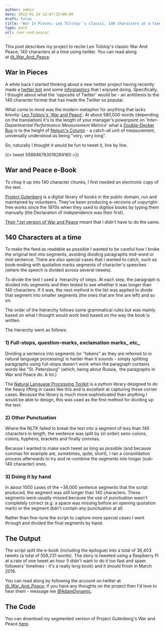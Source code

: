```yaml
---
author: admin
date: 2015-01-24 12:07:52+00:00
draft: false
title: 'War In Pieces: Leo Tolstoy''s classic, 140 characters at a time.'
type: post
url: /war-and-peace/
---
```


This post describes my project to recite Leo Tolstoy's classic War And Peace, 140 characters at a time using twitter. You can read along at [@_War_And_Peace](https://twitter.com/_War_And_Peace).

## War in Pieces

A while back I started thinking about a new twitter project having recently made a [twitter bot](http://adamdynamic.com/making-twitter-bot/) and some [infographics](http://adamdynamic.com/twittermetrics/) that I enjoyed doing. Specifically, I thought about what the 'opposite of Twitter' would be - an antithesis to the 140 character format that has made the Twitter so popular.

What came to mind was the modern metaphor for anything that lacks brevity: [Leo Tolstoy's 'War and Peace'](http://en.wikipedia.org/wiki/War_and_Peace). At about 580,000 words (depending on the translation) it's to the length of your manager's powerpoint on '_Inter-Departmental Performance Measurement Metrics_' what a [Double-Decker Bus](http://en.wikipedia.org/wiki/List_of_unusual_units_of_measurement#Bus) is to the height of [Nelson's Column](http://en.wikipedia.org/wiki/Nelson%27s_Column) - a catch-all unit of measurement, universally understood as being "very, very long".

So, naturally I thought it would be fun to tweet it, line by line.

{{< tweet 558946783016284160 >}}

## War and Peace e-Book

To chop it up into 140 character chunks, I first needed an electronic copy of the text.

[Project Gutenberg](https://www.gutenberg.org/) is a digital library of books in the public domain, run and maintained by volunteers. They've been producing e-versions of copyright-free works since the 1970s when they used to digitise books by typing them manually (the Declaration of Independence was their first).

[Their *.txt version of War and Peace](http://www.gutenberg.org/files/2600/2600.txt) meant that I didn't have to do the same.

## 140 Characters at a time

To make the feed as readable as possible I wanted to be careful how I broke the original text into segments, avoiding dividing paragraphs mid-word or mid-sentence. There are also special cases that I wanted to catch, such as book-ending with quotation marks segments of character's speeches (where the speech is divided across several tweets).

To divide the text I used a  hierarchy of steps. At each step, the paragraph is divided into segments and then tested to see whether it was longer than 140 characters. If it was, the next method in the list was applied to divide that segment into smaller segments (the ones that are fine are left) and so on.

The order of the hierarchy follows some grammatical rules but was mainly based on what I thought would work best based on the way the book is written.

The hierarchy went as follows:

### 1) Full-stops, question-marks, exclamation marks_ etc_

Dividing a sentence into segments (or "tokens" as they are referred to in natural language processing) is harder than it sounds - simply splitting paragraphs using full-stops doesn't work when the paragraph contains words like "St. Petersburg" (which, being about Russia,  the paragraphs in War and Peace do. A lot.)

The [Natural Language Processing Toolkit](http://www.nltk.org/) is a python library designed to do the heavy lifting in cases like this and is excellent at capturing these corner cases. Because the library is much more sophisticated than anything I would be able to design, this was used as the first method for dividing up the text.

### 2) Other Punctuation

Where the NLTK failed to break the text into a segment of less than 140 characters in length, the sentence was split by (in order) semi-colons, colons, hyphens, brackets and finally commas.

Because I wanted to make each tweet as long as possible (and because commas for example are, sometimes, quite, short), I ran a consolidation process afterwards to try and re-combine the segments into longer (sub-140 character) ones.

### 3) Doing it by hand

In about 1000 cases of the ~36,000 sentence segments that the script produced, the segment was still longer than 140 characters. These segments were usually missed because the use of punctuation wasn't completely correct (e.g. a space was missing before an opening quotation mark) or the segment didn't contain any punctuation at all.

Rather than fine-tune the script to capture more special cases I went through and divided the final segments by hand.

## The Output

The script split the e-book (including the epilogue) into a total of 36,403 tweets (a total of 559,231 words). The story is tweeted using a Raspberry Pi at a rate of one tweet an hour (I didn't want to do it too fast and spam followers' timelines - it's a really long book) and it should finish in March 2019.

You can read along by following the account on twitter at [@_War_And_Peace](https://twitter.com/_war_and_peace); if you have any thoughts on the project then I'd love to hear them - message me [@AdamDynamic](http://twitter.com/AdamDynamic).

## The Code

You can download my segmented version of Project Gutenberg's War and Peace [here](https://github.com/AdamDynamic/war-and-peace/blob/master/LeoTolstoy_WarAndPeace_Complete_TweetVersion.txt.zip).

